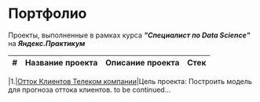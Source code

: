 # Портфолио  
  

Проекты, выполненные в рамках курса ***"Специалист по Data Science"*** на ***Яндекс.Практикум***  
  
  
|#  |Название проекта    |Описание проекта              |Стек
|---|--------------------|------------------------------|--------------------

|1.|[Отток Клиентов Телеком компании](https://github.com/kormeg/portfolio/tree/main/telecom_final)|Цель проекта: Построить модель для прогноза оттока клиентов. 
to be continued...
